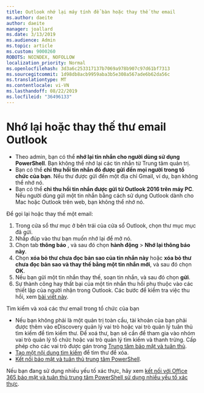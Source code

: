 ```yaml
---
title: Outlook nhớ lại máy tính để bàn hoặc thay thế thư email
ms.author: daeite
author: daeite
manager: joallard
ms.date: 3/13/2019
ms.audience: Admin
ms.topic: article
ms.custom: 9000260
ROBOTS: NOINDEX, NOFOLLOW
localization_priority: Normal
ms.openlocfilehash: 3d3a6c253317137b7069a978b907c97d61bf7313
ms.sourcegitcommit: 1d98db8acb9959aba3b5e308a567ade6b62da56c
ms.translationtype: MT
ms.contentlocale: vi-VN
ms.lasthandoff: 08/22/2019
ms.locfileid: "36496133"
---
```

# <a name="recall-or-replace-an-outlook-email-message"></a>Nhớ lại hoặc thay thế thư email Outlook

- Theo admin, bạn có thể **nhớ lại tin nhắn cho người dùng sử dụng PowerShell**. Bạn không thể nhớ lại các tin nhắn từ Trung tâm quản trị.
- Bạn có thể **chỉ thu hồi tin nhắn đó được gửi đến mọi người trong tổ chức của bạn**. Nếu thư được gửi đến một địa chỉ Gmail, ví dụ, bạn không thể nhớ nó.
- Bạn có thể **chỉ thu hồi tin nhắn được gửi từ Outlook 2016 trên máy PC**. Nếu người dùng gửi một tin nhắn bằng cách sử dụng Outlook dành cho Mac hoặc Outlook trên web, bạn không thể nhớ nó.

Để gọi lại hoặc thay thế một email:

1. Trong cửa sổ thư mục ở bên trái của cửa sổ Outlook, chọn thư mục mục đã gửi.
1. Nhấp đúp vào thư bạn muốn nhớ lại để mở nó.
1. Chọn tab **thông báo** , và sau đó chọn **hành động** > **Nhớ lại thông báo này**.
1. Chọn **xóa bỏ thư chưa đọc bản sao của tin nhắn này** hoặc **xóa bỏ thư chưa đọc bản sao và thay thế bằng một tin nhắn mới**, và sau đó chọn **OK**.
1. Nếu bạn gửi một tin nhắn thay thế, soạn tin nhắn, và sau đó chọn **gửi**.
1. Sự thành công hay thất bại của một tin nhắn thu hồi phụ thuộc vào các thiết lập của người nhận trong Outlook. Các bước để kiểm tra việc thu hồi, xem [bài viết này](https://support.office.com/article/35027f88-d655-4554-b4f8-6c0729a723a0).

Tìm kiếm và xoá các thư email trong tổ chức của bạn

- Nếu bạn không phải là một quản trị toàn cầu, tài khoản của bạn phải được thêm vào eDiscovery quản lý vai trò hoặc vai trò quản lý tuân thủ tìm kiếm để tìm kiếm thư. Để xoá thư, bạn sẽ cần để tham gia vào nhóm vai trò quản lý tổ chức hoặc vai trò quản lý tìm kiếm và thanh trừng. Cấp phép cho các vai trò được gán trong [Trung tâm bảo mật và tuân thủ](https://go.microsoft.com/fwlink/?linkid=2083731).
- [Tạo một nội dung tìm kiếm](https://docs.microsoft.com/office365/securitycompliance/content-search) để tìm thư để xóa.
- [Kết nối bảo mật và tuân thủ trung tâm PowerShell](https://docs.microsoft.com/powershell/exchange/office-365-scc/connect-to-scc-powershell/connect-to-scc-powershell?view=exchange-ps).

Nếu bạn đang sử dụng nhiều yếu tố xác thực, hãy xem [kết nối với Office 365 bảo mật và tuân thủ trung tâm PowerShell sử dụng nhiều yếu tố xác thực](https://docs.microsoft.com/powershell/exchange/office-365-scc/connect-to-scc-powershell/mfa-connect-to-scc-powershell?view=exchange-ps).